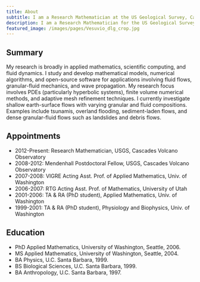 ```yaml
---
title: About
subtitle: I am a Research Mathematician at the US Geological Survey, Cascades Volcano Observatory. I live in Portland, Oregon.
description: I am a Research Mathematician for the US Geological Survey, Cascades Volcano Observatory. I live in Portland, Oregon.
featured_image: /images/pages/Vesuvio_dlg_crop.jpg
---
```


## Summary

My research is broadly in applied mathematics, scientific computing, and fluid dynamics. I study and develop mathematical models, numerical algorithms, and open-source software for applications involving fluid flows, granular-fluid mechanics, and wave propagation. My research focus involves PDEs (particularly hyperbolic systems), finite volume numerical methods, and adaptive mesh refinement techniques. I currently investigate shallow earth-surface flows with varying granular and fluid compositions. Examples include tsunamis, overland flooding, sediment-laden flows, and dense granular-fluid flows such as landslides and debris flows.

## Appointments

* 2012-Present: Research Mathematician, USGS, Cascades Volcano Observatory
* 2008-2012: Mendenhall Postdoctoral Fellow, USGS, Cascades Volcano Observatory
* 2007-2008: VIGRE Acting Asst. Prof. of Applied Mathematics, Univ. of Washington
* 2006-2007: RTG Acting Asst. Prof. of Mathematics, University of Utah
* 2001-2006: TA & RA (PhD student), Applied Mathematics, Univ. of Washington
* 1999-2001: TA & RA (PhD student), Physiology and Biophysics, Univ. of Washington

## Education

* PhD Applied Mathematics, University of Washington, Seattle, 2006.
* MS Applied Mathematics, University of Washington, Seattle, 2004.
* BA Physics, U.C. Santa Barbara, 1999.
* BS Biological Sciences, U.C. Santa Barbara, 1999.
* BA Anthropology, U.C. Santa Barbara, 1997.



